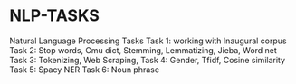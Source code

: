 # NLP-TASKS
Natural Language Processing Tasks 
Task 1: working with Inaugural corpus  
Task 2: Stop words, Cmu dict, Stemming, Lemmatizing, Jieba, Word net 
Task 3: Tokenizing, Web Scraping, 
Task 4: Gender, Tfidf, Cosine similarity
Task 5: Spacy NER
Task 6: Noun phrase 
